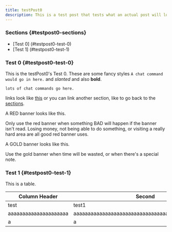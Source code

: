 ```yaml
---
title: testPost0
description: This is a test post that tests what an actual post will look like.
---
```


### Sections {#testpost0-sections}

- [Test 0] (#testpost0-test-0)
- [Test 1] (#testpost0-test-1)

### Test 0 {#testpost0-test-0}

This is the testPost0's Test 0. These are some fancy styles `A chat command would go in here.` and *slanted* and also **bold**.

``lots
of
chat commands
go here.``

links look like [this](https://magicgirls.us) or you can link another section, like to go back to the [sections](#testpost0-sections).

A RED banner looks like this.

Only use the red banner when something BAD will happen if the banner isn't read. Losing money, not being able to do something, or visiting a really hard area are all good red banner uses.

A GOLD banner looks like this.

Use the gold banner when time will be wasted, or when there's a special note.

### Test 1 {#testpost0-test-1}

This is a table.

|Column Header|Second|
|-------------|------|
|test|test1|
|aaaaaaaaaaaaaaaaaaaaa|aaaaaaaaaaaaaaaaaaaaaaaaaaaaaaaaaaaaaaaaaaaaaaaaaa|
|a|a|
